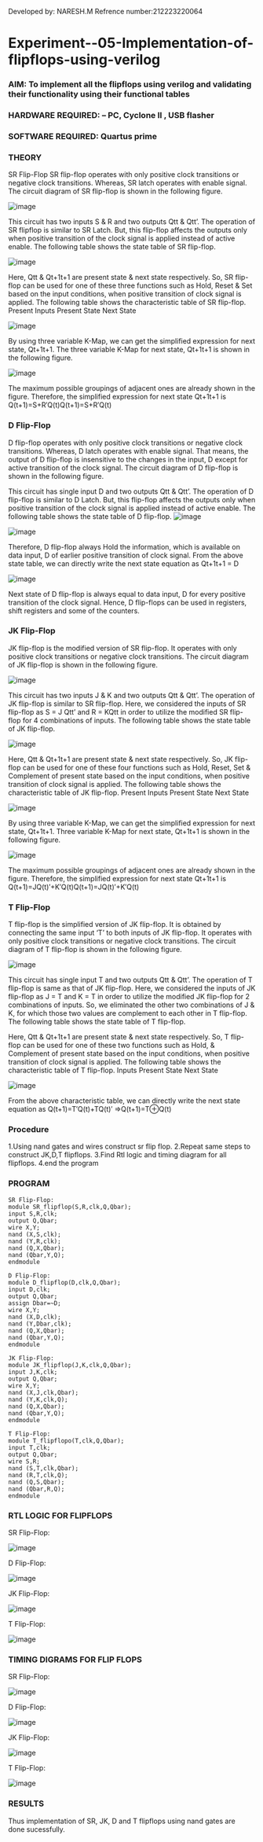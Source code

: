 Developed by: NARESH.M
Refrence number:212223220064

# Experiment--05-Implementation-of-flipflops-using-verilog
### AIM: To implement all the flipflops using verilog and validating their functionality using their functional tables
### HARDWARE REQUIRED:  – PC, Cyclone II , USB flasher
### SOFTWARE REQUIRED:   Quartus prime
### THEORY 
SR Flip-Flop
SR flip-flop operates with only positive clock transitions or negative clock transitions. Whereas, SR latch operates with enable signal. The circuit diagram of SR flip-flop is shown in the following figure.

![image](https://github.com/blessingjeffrey/Experiment--05-Implementation-of-flipflops-using-verilog/assets/149134943/0c8d306e-e555-4ac7-93ed-fea0ec3fbfac)

 
This circuit has two inputs S & R and two outputs Qtt & Qtt’. The operation of SR flipflop is similar to SR Latch. But, this flip-flop affects the outputs only when positive transition of the clock signal is applied instead of active enable.
The following table shows the state table of SR flip-flop.


![image](https://github.com/blessingjeffrey/Experiment--05-Implementation-of-flipflops-using-verilog/assets/149134943/5295ae59-c565-418e-9190-4caa2e2d680b)


Here, Qtt & Qt+1t+1 are present state & next state respectively. So, SR flip-flop can be used for one of these three functions such as Hold, Reset & Set based on the input conditions, when positive transition of clock signal is applied. The following table shows the characteristic table of SR flip-flop.
Present Inputs	Present State	Next State


![image](https://github.com/blessingjeffrey/Experiment--05-Implementation-of-flipflops-using-verilog/assets/149134943/1886e5e6-b409-4d01-befe-94a9f2d72ef2)

By using three variable K-Map, we can get the simplified expression for next state, Qt+1t+1. The three variable K-Map for next state, Qt+1t+1 is shown in the following figure.

![image](https://github.com/blessingjeffrey/Experiment--05-Implementation-of-flipflops-using-verilog/assets/149134943/e91b8ada-0209-4225-92e4-abfad68ac221)

 
The maximum possible groupings of adjacent ones are already shown in the figure. Therefore, the simplified expression for next state Qt+1t+1 is
Q(t+1)=S+R′Q(t)Q(t+1)=S+R′Q(t)


### D Flip-Flop
D flip-flop operates with only positive clock transitions or negative clock transitions. Whereas, D latch operates with enable signal. That means, the output of D flip-flop is insensitive to the changes in the input, D except for active transition of the clock signal. The circuit diagram of D flip-flop is shown in the following figure.
 
This circuit has single input D and two outputs Qtt & Qtt’. The operation of D flip-flop is similar to D Latch. But, this flip-flop affects the outputs only when positive transition of the clock signal is applied instead of active enable.
The following table shows the state table of D flip-flop.
![image](https://github.com/blessingjeffrey/Experiment--05-Implementation-of-flipflops-using-verilog/assets/149134943/d4342056-3e3d-4eaa-b50d-630de3d9966b)

![image](https://github.com/blessingjeffrey/Experiment--05-Implementation-of-flipflops-using-verilog/assets/149134943/2b841ebc-30a4-4789-ad31-5d98ccc7b3dd)



Therefore, D flip-flop always Hold the information, which is available on data input, D of earlier positive transition of clock signal. From the above state table, we can directly write the next state equation as
Qt+1t+1 = D



![image](https://user-images.githubusercontent.com/36288975/167908850-d39d07ba-7f9d-490a-b9f2-274e189fd047.png)

Next state of D flip-flop is always equal to data input, D for every positive transition of the clock signal. Hence, D flip-flops can be used in registers, shift registers and some of the counters.


### JK Flip-Flop
JK flip-flop is the modified version of SR flip-flop. It operates with only positive clock transitions or negative clock transitions. The circuit diagram of JK flip-flop is shown in the following figure.


![image](https://github.com/blessingjeffrey/Experiment--05-Implementation-of-flipflops-using-verilog/assets/149134943/da036069-5546-46d8-bbf7-b8ca1e2089d4)

 
This circuit has two inputs J & K and two outputs Qtt & Qtt’. The operation of JK flip-flop is similar to SR flip-flop. Here, we considered the inputs of SR flip-flop as S = J Qtt’ and R = KQtt in order to utilize the modified SR flip-flop for 4 combinations of inputs.
The following table shows the state table of JK flip-flop.


![image](https://user-images.githubusercontent.com/36288975/167908575-59c35afb-50d3-46a2-888c-47478a3179d5.png)

Here, Qtt & Qt+1t+1 are present state & next state respectively. So, JK flip-flop can be used for one of these four functions such as Hold, Reset, Set & Complement of present state based on the input conditions, when positive transition of clock signal is applied. The following table shows the characteristic table of JK flip-flop.
Present Inputs	Present State	Next State

![image](https://user-images.githubusercontent.com/36288975/167908664-c854ffe9-0bd3-44c2-bfa6-e53928181c69.png)


By using three variable K-Map, we can get the simplified expression for next state, Qt+1t+1. Three variable K-Map for next state, Qt+1t+1 is shown in the following figure.
 
 
 ![image](https://user-images.githubusercontent.com/36288975/167908688-fa93c3e9-8323-4864-947d-c11d163d5a90.png)

The maximum possible groupings of adjacent ones are already shown in the figure. Therefore, the simplified expression for next state Qt+1t+1 is
Q(t+1)=JQ(t)′+K′Q(t)Q(t+1)=JQ(t)′+K′Q(t)



### T Flip-Flop
T flip-flop is the simplified version of JK flip-flop. It is obtained by connecting the same input ‘T’ to both inputs of JK flip-flop. It operates with only positive clock transitions or negative clock transitions. The circuit diagram of T flip-flop is shown in the following figure.

![image](https://user-images.githubusercontent.com/36288975/167911534-5f3c445d-bc68-46e2-9a9c-7efce5febc60.png)



This circuit has single input T and two outputs Qtt & Qtt’. The operation of T flip-flop is same as that of JK flip-flop. Here, we considered the inputs of JK flip-flop as J = T and K = T in order to utilize the modified JK flip-flop for 2 combinations of inputs. So, we eliminated the other two combinations of J & K, for which those two values are complement to each other in T flip-flop.
The following table shows the state table of T flip-flop.



Here, Qtt & Qt+1t+1 are present state & next state respectively. So, T flip-flop can be used for one of these two functions such as Hold, & Complement of present state based on the input conditions, when positive transition of clock signal is applied. The following table shows the characteristic table of T flip-flop.
Inputs	Present State	Next State


![image](https://user-images.githubusercontent.com/36288975/167909015-53aa9450-3f28-4202-887a-79d88228f8a0.png)

From the above characteristic table, we can directly write the next state equation as
Q(t+1)=T′Q(t)+TQ(t)′
⇒Q(t+1)=T⊕Q(t)

### Procedure
1.Using nand gates and wires construct sr flip flop.
2.Repeat same steps to construct JK,D,T flipflops.
3.Find Rtl logic and timing diagram for all flipflops.
4.end the program
### PROGRAM 
```
SR Flip-Flop:
module SR_flipflop(S,R,clk,Q,Qbar);
input S,R,clk;
output Q,Qbar;
wire X,Y;
nand (X,S,clk);
nand (Y,R,clk);
nand (Q,X,Qbar);
nand (Qbar,Y,Q);
endmodule
```
```
D Flip-Flop:
module D_flipflop(D,clk,Q,Qbar);
input D,clk;
output Q,Qbar;
assign Dbar=~D;
wire X,Y;
nand (X,D,clk);
nand (Y,Dbar,clk);
nand (Q,X,Qbar);
nand (Qbar,Y,Q);
endmodule
```
```
JK Flip-Flop:
module JK_flipflop(J,K,clk,Q,Qbar);
input J,K,clk;
output Q,Qbar;
wire X,Y;
nand (X,J,clk,Qbar);
nand (Y,K,clk,Q);
nand (Q,X,Qbar);
nand (Qbar,Y,Q);
endmodule
```
```
T Flip-Flop:
module T_flipflopo(T,clk,Q,Qbar);
input T,clk;
output Q,Qbar;
wire S,R;
nand (S,T,clk,Qbar);
nand (R,T,clk,Q);
nand (Q,S,Qbar);
nand (Qbar,R,Q);
endmodule
```
### RTL LOGIC FOR FLIPFLOPS 
SR Flip-Flop:

![image](https://github.com/23012312/Experiment--05-Implementation-of-flipflops-using-verilog/assets/150009714/66bcad90-56c9-43b7-8923-a5015e376c95)

D Flip-Flop:

![image](https://github.com/23012312/Experiment--05-Implementation-of-flipflops-using-verilog/assets/150009714/dc522977-8f1a-40a9-830e-fadd93b5fe89)

JK Flip-Flop:

![image](https://github.com/23012312/Experiment--05-Implementation-of-flipflops-using-verilog/assets/150009714/a795e649-2c55-4f47-adce-08629c09bb50)

T Flip-Flop:

![image](https://github.com/23012312/Experiment--05-Implementation-of-flipflops-using-verilog/assets/150009714/7cb4418d-db62-45a8-8e1f-5b2f1d6c8be4)

### TIMING DIGRAMS FOR FLIP FLOPS 
SR Flip-Flop:

![image](https://github.com/23012312/Experiment--05-Implementation-of-flipflops-using-verilog/assets/150009714/aeb143e0-8291-4c23-bb2c-1c3f6fa2081d)

D Flip-Flop:

![image](https://github.com/23012312/Experiment--05-Implementation-of-flipflops-using-verilog/assets/150009714/2d4f2f8c-afd3-4c46-8383-9db8b1733e10)

JK Flip-Flop:

![image](https://github.com/23012312/Experiment--05-Implementation-of-flipflops-using-verilog/assets/150009714/d09b394f-dc3a-480c-b746-4e0d6e449b80)

T Flip-Flop:

![image](https://github.com/23012312/Experiment--05-Implementation-of-flipflops-using-verilog/assets/150009714/a84ed532-662a-498a-abb9-c45a65c31ee4)

### RESULTS 
Thus implementation of SR, JK, D and T flipflops using nand gates are done sucessfully.


